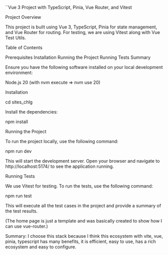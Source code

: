 ``Vue 3 Project with TypeScript, Pinia, Vue Router, and Vitest

Project Overview

This project is built using Vue 3, TypeScript, Pinia for state management, and Vue Router for routing. For testing, we are using Vitest along with Vue Test Utils.

Table of Contents

Prerequisites
Installation
Running the Project
Running Tests
Summary

Ensure you have the following software installed on your local development environment:

Node.js 20
(with nvm execute => nvm use 20)

Installation

cd sites_chlg

Install the dependencies:

npm install

Running the Project

To run the project locally, use the following command:

npm run dev

This will start the development server. Open your browser and navigate to http://localhost:5174/ to see the application running.

Running Tests

We use Vitest for testing. To run the tests, use the following command:

npm run test

This will execute all the test cases in the project and provide a summary of the test results.

(The home page is just a template and was basically created to show how I can use vue-router.)

Summary:
I choose this stack because I think this ecosystem with vite, vue, pinia, typescript has many benefits, it is efficient, easy to use, has a rich ecosystem and easy to configure.

